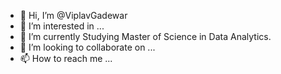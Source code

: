 - 👋 Hi, I’m @ViplavGadewar
- 👀 I’m interested in ...
- 🌱 I’m currently Studying Master of Science in Data Analytics.
- 💞️ I’m looking to collaborate on ...
- 📫 How to reach me ...

<!---
ViplavGadewar/ViplavGadewar is a ✨ special ✨ repository because its `README.md` (this file) appears on your GitHub profile.
You can click the Preview link to take a look at your changes.
--->
